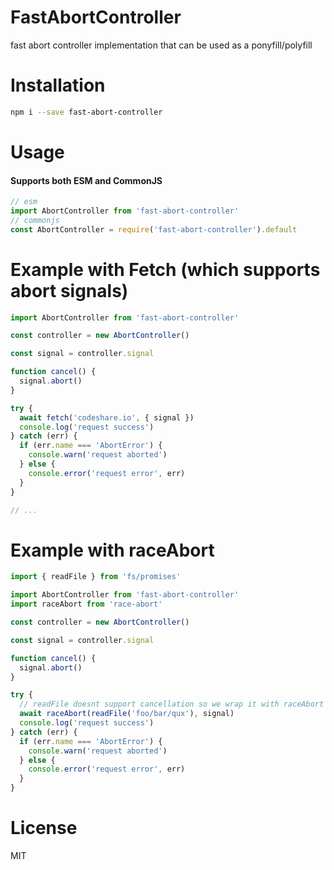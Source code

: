 # FastAbortController

fast abort controller implementation that can be used as a ponyfill/polyfill

# Installation

```sh
npm i --save fast-abort-controller
```

# Usage

#### Supports both ESM and CommonJS

```js
// esm
import AbortController from 'fast-abort-controller'
// commonjs
const AbortController = require('fast-abort-controller').default
```

# Example with Fetch (which supports abort signals)

```js
import AbortController from 'fast-abort-controller'

const controller = new AbortController()

const signal = controller.signal

function cancel() {
  signal.abort()
}

try {
  await fetch('codeshare.io', { signal })
  console.log('request success')
} catch (err) {
  if (err.name === 'AbortError') {
    console.warn('request aborted')
  } else {
    console.error('request error', err)
  }
}

// ...
```

# Example with raceAbort

```js
import { readFile } from 'fs/promises'

import AbortController from 'fast-abort-controller'
import raceAbort from 'race-abort'

const controller = new AbortController()

const signal = controller.signal

function cancel() {
  signal.abort()
}

try {
  // readFile doesnt support cancellation so we wrap it with raceAbort provided by another module 'race-abort'
  await raceAbort(readFile('foo/bar/qux'), signal)
  console.log('request success')
} catch (err) {
  if (err.name === 'AbortError') {
    console.warn('request aborted')
  } else {
    console.error('request error', err)
  }
}
```

# License

MIT
